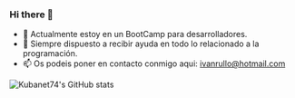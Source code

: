 ### Hi there 👋


- 🌱 Actualmente estoy en un BootCamp para desarrolladores.
- 🤔 Siempre dispuesto a recibir ayuda en todo lo relacionado a la programación.
- 📫 Os podeis poner en contacto conmigo aqui: ivanrullo@hotmail.com

![Kubanet74's GitHub stats](https://github-readme-stats.vercel.app/api?username=Kubanet74&hide=contribs,prs)
